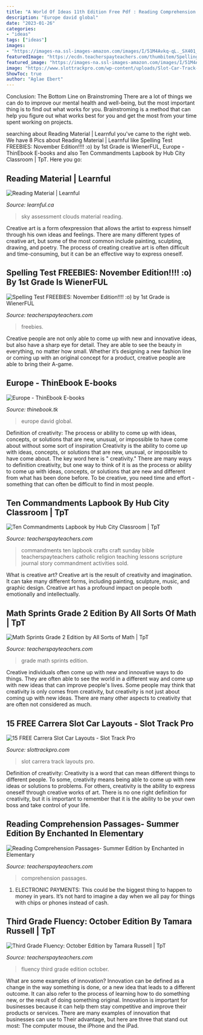 ```yaml
---
title: "A World Of Ideas 11th Edition Free Pdf : Reading Comprehension Passages- Summer Edition By Enchanted In Elementary"
description: "Europe david global"
date: "2023-01-26"
categories:
- "ideas"
tags: ["ideas"]
images:
- "https://images-na.ssl-images-amazon.com/images/I/51M4Avkq-qL._SX401_BO1,204,203,200_.jpg"
featuredImage: "https://ecdn.teacherspayteachers.com/thumbitem/Spelling-Test-FREEBIES-November-Edition-o-066031700-1381158835-1604654012/original-915080-2.jpg"
featured_image: "https://images-na.ssl-images-amazon.com/images/I/51M4Avkq-qL._SX401_BO1,204,203,200_.jpg"
image: "https://www.slottrackpro.com/wp-content/uploads/Slot-Car-Track-16-8x8-Carrera-500x280.jpg"
ShowToc: true
author: "Aglae Ebert"
---
```



Conclusion: The Bottom Line on Brainstroming
There are a lot of things we can do to improve our mental health and well-being, but the most important thing is to find out what works for you. Brainstroming is a method that can help you figure out what works best for you and get the most from your time spent working on projects.

	

		
searching about Reading Material | Learnful you've came to the right web. We have 8 Pics about Reading Material | Learnful like Spelling Test FREEBIES: November Edition!!!! :o) by 1st Grade is WienerFUL, Europe - ThinEbook E-books and also Ten Commandments Lapbook by Hub City Classroom | TpT. Here you go:
		
    
## Reading Material | Learnful

<img loading=lazy src="https://learnful.ca/sites/default/files/up/para/field-image/2020-11/230/photo-1531147646552-1eec68116469.jpeg" onerror="this.onerror=null;this.src='https://tse2.mm.bing.net/th?id=OIP.GMgMWG3lYjwpe60twhgqnAHaE8&amp;pid=15.1';" alt="Reading Material | Learnful">

_Source: learnful.ca_

>sky assessment clouds material reading. 

	

Creative art is a form ofexpression that allows the artist to express himself through his own ideas and feelings. There are many different types of creative art, but some of the most common include painting, sculpting, drawing, and poetry. The process of creating creative art is often difficult and time-consuming, but it can be an effective way to express oneself.

    
## Spelling Test FREEBIES: November Edition!!!! :o) By 1st Grade Is WienerFUL

<img loading=lazy src="https://ecdn.teacherspayteachers.com/thumbitem/Spelling-Test-FREEBIES-November-Edition-o-066031700-1381158835-1604654012/original-915080-2.jpg" onerror="this.onerror=null;this.src='https://tse3.mm.bing.net/th?id=OIP.kvrJY7WRi_I71Hwb5PvOQAAAAA&amp;pid=15.1';" alt="Spelling Test FREEBIES: November Edition!!!! :o) by 1st Grade is WienerFUL">

_Source: teacherspayteachers.com_

>freebies. 

	

Creative people are not only able to come up with new and innovative ideas, but also have a sharp eye for detail. They are able to see the beauty in everything, no matter how small. Whether it’s designing a new fashion line or coming up with an original concept for a product, creative people are able to bring their A-game.

    
## Europe - ThinEbook E-books

<img loading=lazy src="https://images-na.ssl-images-amazon.com/images/I/51M4Avkq-qL._SX401_BO1,204,203,200_.jpg" onerror="this.onerror=null;this.src='https://tse3.mm.bing.net/th?id=OIP.dkV2Oqcizd3ypK12OAk9NwAAAA&amp;pid=15.1';" alt="Europe - ThinEbook E-books">

_Source: thinebook.tk_

>europe david global. 

	

Definition of creativity: The process or ability to come up with ideas, concepts, or solutions that are new, unusual, or impossible to have come about without some sort of inspiration
Creativity is the ability to come up with ideas, concepts, or solutions that are new, unusual, or impossible to have come about. The key word here is " creativity." There are many ways to definition creativity, but one way to think of it is as the process or ability to come up with ideas, concepts, or solutions that are new and different from what has been done before. To be creative, you need time and effort - something that can often be difficult to find in most people.

    
## Ten Commandments Lapbook By Hub City Classroom | TpT

<img loading=lazy src="https://ecdn.teacherspayteachers.com/thumbitem/Ten-Commandments-Lapbook-Catholic-Edition--2268446-1556487707/original-2268446-2.jpg" onerror="this.onerror=null;this.src='https://tse2.mm.bing.net/th?id=OIP.tlsVWzy6pdSLofgU-CokewAAAA&amp;pid=15.1';" alt="Ten Commandments Lapbook by Hub City Classroom | TpT">

_Source: teacherspayteachers.com_

>commandments ten lapbook crafts craft sunday bible teacherspayteachers catholic religion teaching lessons scripture journal story commandment activities sold. 

	

What is creative art?
Creative art is the result of creativity and imagination. It can take many different forms, including painting, sculpture, music, and graphic design. Creative art has a profound impact on people both emotionally and intellectually.

    
## Math Sprints Grade 2 Edition By All Sorts Of Math | TpT

<img loading=lazy src="https://ecdn.teacherspayteachers.com/thumbitem/Math-Sprints-Grade-2-Edition-1489931-1500873676/original-1489931-4.jpg" onerror="this.onerror=null;this.src='https://tse1.mm.bing.net/th?id=OIP.oPMthYkRUgM89SQUSYUEHgAAAA&amp;pid=15.1';" alt="Math Sprints Grade 2 Edition by All Sorts of Math | TpT">

_Source: teacherspayteachers.com_

>grade math sprints edition. 

	

Creative individuals often come up with new and innovative ways to do things. They are often able to see the world in a different way and come up with new ideas that can improve people's lives. Some people may think that creativity is only comes from creativity, but creativity is not just about coming up with new ideas. There are many other aspects to creativity that are often not considered as much.

    
## 15 FREE Carrera Slot Car Layouts - Slot Track Pro

<img loading=lazy src="https://www.slottrackpro.com/wp-content/uploads/Slot-Car-Track-16-8x8-Carrera-500x280.jpg" onerror="this.onerror=null;this.src='https://tse4.mm.bing.net/th?id=OIP.4M8TS7C1U40p4bNU2JFRFAHaEJ&amp;pid=15.1';" alt="15 FREE Carrera Slot Car Layouts - Slot Track Pro">

_Source: slottrackpro.com_

>slot carrera track layouts pro. 

	

Definition of creativity:
Creativity is a word that can mean different things to different people. To some, creativity means being able to come up with new ideas or solutions to problems. For others, creativity is the ability to express oneself through creative works of art. There is no one right definition for creativity, but it is important to remember that it is the ability to be your own boss and take control of your life.

    
## Reading Comprehension Passages- Summer Edition By Enchanted In Elementary

<img loading=lazy src="https://ecdn.teacherspayteachers.com/thumbitem/Reading-Comprehension-Passages-Summer-Edition-1736842-1566752867/original-1736842-4.jpg" onerror="this.onerror=null;this.src='https://tse3.mm.bing.net/th?id=OIP.CscjDyx0xt4Ksn50Shl08wAAAA&amp;pid=15.1';" alt="Reading Comprehension Passages- Summer Edition by Enchanted in Elementary">

_Source: teacherspayteachers.com_

>comprehension passages. 

	

1. ELECTRONIC PAYMENTS: This could be the biggest thing to happen to money in years. It’s not hard to imagine a day when we all pay for things with chips or phones instead of cash. 

    
## Third Grade Fluency: October Edition By Tamara Russell | TpT

<img loading=lazy src="https://ecdn.teacherspayteachers.com/thumbitem/Differentiated-Fluency-for-Third-October-Edition-2094585-1582300098/original-2094585-4.jpg" onerror="this.onerror=null;this.src='https://tse4.mm.bing.net/th?id=OIP.9yKRpLnPdx_wDyW-gPBI8QAAAA&amp;pid=15.1';" alt="Third Grade Fluency: October Edition by Tamara Russell | TpT">

_Source: teacherspayteachers.com_

>fluency third grade edition october. 

	

What are some examples of innovation?
Innovation can be defined as a change in the way something is done, or a new idea that leads to a different outcome. It can also refer to the process of learning how to do something new, or the result of doing something original. Innovation is important for businesses because it can help them stay competitive and improve their products or services. There are many examples of innovation that businesses can use to Their advantage, but here are three that stand out most: The computer mouse, the iPhone and the iPad.

